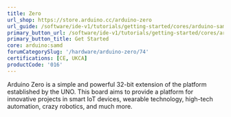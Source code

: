 ```yaml
---
title: Zero
url_shop: https://store.arduino.cc/arduino-zero
url_guide: /software/ide-v1/tutorials/getting-started/cores/arduino-samd
primary_button_url: /software/ide-v1/tutorials/getting-started/cores/arduino-samd
primary_button_title: Get Started
core: arduino:samd
forumCategorySlug: '/hardware/arduino-zero/74'
certifications: [CE, UKCA]
productCode: '016'
---
```


Arduino Zero is a simple and powerful 32-bit extension of the platform established by the UNO. This board aims to provide a platform for innovative projects in smart IoT devices, wearable technology, high-tech automation, crazy robotics, and much more.